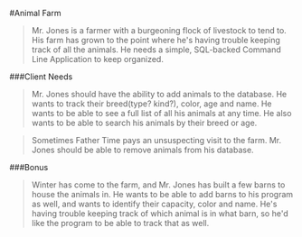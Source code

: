 
#Animal Farm
> Mr. Jones is a  farmer with a burgeoning flock of livestock to tend to. His farm has grown to the point where he's having trouble keeping track of all the animals. He needs a simple, SQL-backed Command Line Application to keep organized.

###Client Needs
> Mr. Jones should have the ability to add animals to the database. He wants to track their breed(type? kind?), color, age and name. He wants to be able to see a full list of all his animals at any time. He also wants to be able to search his animals by their breed or age.

> Sometimes Father Time pays an unsuspecting visit to the farm. Mr. Jones should be able to remove animals from his database.


###Bonus

> Winter has come to the farm, and Mr. Jones has built a few barns to house the animals in. He wants to be able to add barns to his program as well, and wants to identify their capacity, color and name. He's having trouble keeping track of which animal is in what barn, so he'd like the program to be able to track that as well.
